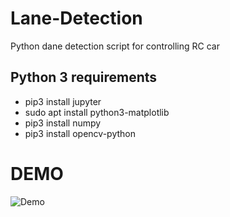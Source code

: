 # Lane-Detection

Python dane detection script for controlling RC car

## Python 3 requirements

-   pip3 install jupyter
-   sudo apt install python3-matplotlib
-   pip3 install numpy
-   pip3 install opencv-python

# DEMO

![Demo](./demo.gif)
